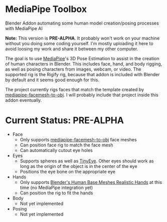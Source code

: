 # MediaPipe Toolbox
 Blender Addon automating some human model creation/posing processes with MediaPipe AI

**Note:** This version is **PRE-ALPHA**. It probably won't work on your machine without you doing some coding yourself. I'm mostly uploading it here to avoid loosing my work and share it between my other computer.

The goal is to use [MediaPipe](https://developers.google.com/mediapipe/solutions/vision/pose_landmarker)'s 3D Pose Estimation to assist in the creation of human characters in Blender. This includes face, hand, and body rigging, as well as posing characters from images, webcam, or video. The supported rig is the Rigify rig, because that addon is included with Blender by default and it seems good enough for this.

The project currently rigs faces that match the template created by [mediapipe-facemesh-to-obj](https://github.com/DrCyanide/mediapipe-facemesh-to-obj). I will probably include that project inside this addon eventually.

# Current Status: PRE-ALPHA

* Face
    * Only supports [mediapipe-facemesh-to-obj](https://github.com/DrCyanide/mediapipe-facemesh-to-obj) face meshes
    * Can position face rig to match the face mesh
    * Can automatically cutout eye holes
* Eyes
    * Supports spheres as well as [TinyEye](https://tinynocky.gumroad.com/l/tinyeye?a=299264723). Other eyes should work as long as the origin of the object is in the center of the eye
    * Positions the eye bone on the appropriate eye
* Hands
    * Only supports [Blender's Human Base Meshes Realistic Hands](https://www.blender.org/download/demo-files/) at this time (no MediaPipe integration yet)
    * Can position the rig to fit the hands
* Body
    * Not yet implemented
* Posing
    * Not yet implemented